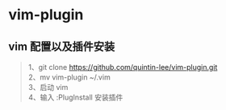 # vim-plugin
## vim 配置以及插件安装

>1、git clone https://github.com/quintin-lee/vim-plugin.git </br>
>2、mv vim-plugin ~/.vim </br>
>3、启动 vim </br>
>4、输入 :PlugInstall 安装插件 </br>

